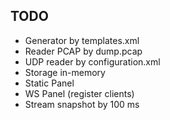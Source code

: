 ## TODO

- Generator by templates.xml
- Reader PCAP by dump.pcap
- UDP reader by configuration.xml
- Storage in-memory
- Static Panel
- WS Panel (register clients)
- Stream snapshot by 100 ms
